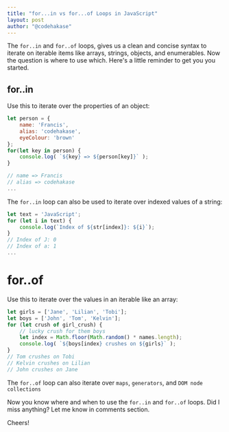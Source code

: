 ```yaml
---
title: "for...in vs for...of Loops in JavaScript"
layout: post
author: "@codehakase"
---
```


The `for..in` and `for..of` loops, gives us a clean and concise syntax to iterate on iterable items like arrays, strings, objects, and enumerables. Now the question is where to use which.
Here's a little reminder to get you you started.

## for..in
Use this to iterate over the properties of an object:
```javascript
let person = {
    name: 'Francis',
    alias: 'codehakase',
    eyeColour: 'brown'
};
for(let key in person) {
    console.log( `${key} => ${person[key]}` );
}

// name => Francis
// alias => codehakase
...
```

The `for..in` loop can also be used to iterate over indexed values of a string:
```javascript
let text = 'JavaScript';
for (let i in text) {
    console.log(`Index of ${str[index]}: ${i}`);
}
// Index of J: 0
// Index of a: 1
...
```

# for..of
Use this to iterate over the values in an iterable like an array:
```javascript
let girls = ['Jane', 'Lilian', 'Tobi'];
let boys = ['John', 'Tom', 'Kelvin'];
for (let crush of girl_crush) {
    // lucky crush for them boys
    let index = Math.floor(Math.random() * names.length);
    console.log( `${boys[index} crushes on ${girls}` );
}
// Tom crushes on Tobi
// Kelvin crushes on Lilian
// John crushes on Jane
```

The `for..of` loop can also iterate over `maps`, `generators`, and `DOM node collections`

Now you know where and when to use the `for..in` and `for..of` loops.
Did I miss anything? Let me know in comments section.

Cheers!